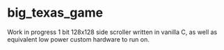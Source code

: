 # big_texas_game
Work in progress 1 bit 128x128 side scroller written in vanilla C, as well as equivalent low power custom hardware to run on.

